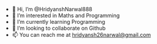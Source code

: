 - 👋 Hi, I’m @HridyanshNarwal888
- 👀 I’m interested in Maths and Programming
- 🌱 I’m currently learning Programming
- 💞️ I’m looking to collaborate on Github
- 📫 You can reach me at hridyansh26narwal@gmail.com

<!---
HridyanshNarwal888/HridyanshNarwal888 is a ✨ special ✨ repository because its `README.md` (this file) appears on your GitHub profile.
You can click the Preview link to take a look at your changes.
--->
